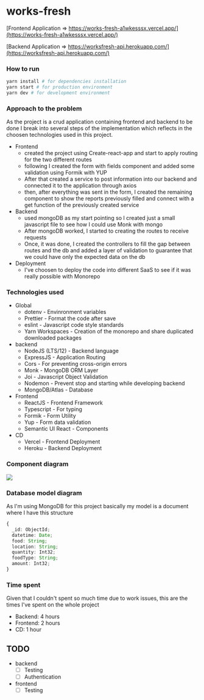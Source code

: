 # works-fresh

[Frontend Application => https://works-fresh-a1wkesssx.vercel.app/](https://works-fresh-a1wkesssx.vercel.app/)

[Backend Application => https://worksfresh-api.herokuapp.com/](https://worksfresh-api.herokuapp.com/)

### How to run

```sh
yarn install # for dependencies installation
yarn start # for production environment
yarn dev # for development environment
```

### Approach to the problem

As the project is a crud application containing frontend and backend to be done I break into several steps of the implementation which reflects in the choosen technologies used in this project.

- Frontend
  - created the project using Create-react-app and start to apply routing for the two different routes
  - following I created the form with fields component and added some validation using Formik with YUP
  - After that created a service to post information into our backend and connected it to the application through axios
  - then, after everything was sent in the form, I created the remaining component to show the reports previously filled and connect with a get function of the previously created service
- Backend
  - used mongoDB as my start pointing so I created just a small javascript file to see how I could use Monk with mongo
  - After mongoDB worked, I started to creating the routes to receive requests
  - Once, it was done, I created the controllers to fill the gap between routes and the db and added a layer of validation to guarantee that we could have only the expected data on the db
- Deployment
  - I've choosen to deploy the code into different SaaS to see if it was really possible with Monorepo

### Technologies used

- Global
  - dotenv - Envinronment variables
  - Prettier - Format the code after save
  - eslint - Javascript code style standards
  - Yarn Workspaces - Creation of the monorepo and share duplicated downloaded packages
- backend
  - NodeJS (LTS/12) - Backend language
  - ExpressJS - Application Routing
  - Cors - For preventing cross-origin errors
  - Monk - MongoDB ORM Layer
  - Joi - Javascript Object Validation
  - Nodemon - Prevent stop and starting while developing backend
  - MongoDB/Atlas - Database
- Frontend
  - ReactJS - Frontend Framework
  - Typescript - For typing
  - Formik - Form Utility
  - Yup - Form data validation
  - Semantic UI React - Components
- CD
  - Vercel - Frontend Deployment
  - Heroku - Backend Deployment

### Component diagram

![](https://i.imgur.com/cEktCOI.jpg)

### Database model diagram

As I'm using MongoDB for this project basically my model is a document where I have this structure

```ts
{
  _id: ObjectId;
  datetime: Date;
  food: String;
  location: String;
  quantity: Int32;
  foodType: String;
  amount: Int32;
}
```

### Time spent

Given that I couldn't spent so much time due to work issues, this are the times I've spent on the whole project

- Backend: 4 hours
- Frontend: 2 hours
- CD: 1 hour

## TODO

- backend
  - [ ] Testing
  - [ ] Authentication
- frontend
  - [ ] Testing
